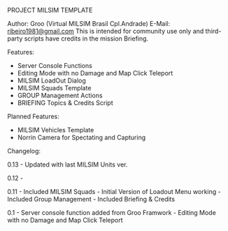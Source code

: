 PROJECT MILSIM TEMPLATE

Author: Groo (Virtual MILSIM Brasil Cpl.Andrade)
E-Mail: ribeiro1981@gmail.com
This is intended for community use only and third-party scripts have credits in the mission Briefing.

Features:
- Server Console Functions
- Editing Mode with no Damage and Map Click Teleport
- MILSIM LoadOut Dialog
- MILSIM Squads Template
- GROUP Management Actions
- BRIEFING Topics & Credits Script

Planned Features:

- MILSIM Vehicles Template
- Norrin Camera for Spectating and Capturing

Changelog:

0.13 - Updated with last MILSIM Units ver.

0.12 - 

0.11 - Included MILSIM Squads
	 - Initial Version of Loadout Menu working
	 - Included Group Management
	 - Included Briefing & Credits

0.1 - Server console function added from Groo Framwork
	- Editing Mode with no Damage and Map Click Teleport
	

